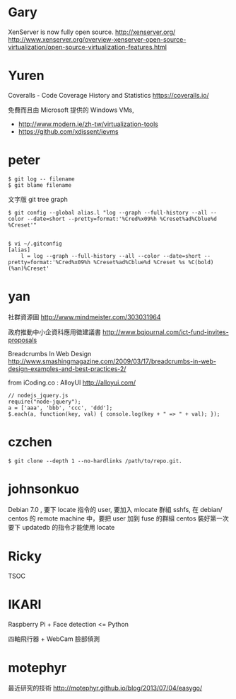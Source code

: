 


# Gary

XenServer is now fully open source.
<http://xenserver.org/>
<http://www.xenserver.org/overview-xenserver-open-source-virtualization/open-source-virtualization-features.html>

# Yuren


Coveralls - Code Coverage History and Statistics
<https://coveralls.io/>

免費而且由 Microsoft 提供的 Windows VMs,
- <http://www.modern.ie/zh-tw/virtualization-tools>
- <https://github.com/xdissent/ievms>

# peter



    $ git log -- filename
    $ git blame filename


文字版 git tree graph


    $ git config --global alias.l "log --graph --full-history --all --color --date=short --pretty=format:'%Cred%x09%h %Creset%ad%Cblue%d %Creset'"


    $ vi ~/.gitconfig
    [alias]
        l = log --graph --full-history --all --color --date=short --pretty=format:'%Cred%x09%h %Creset%ad%Cblue%d %Creset %s %C(bold)(%an)%Creset'


# yan


社群資源圖
<http://www.mindmeister.com/303031964>

政府推動中小企資科應用徵建議書
<http://www.bqjournal.com/ict-fund-invites-proposals>

Breadcrumbs In Web Design
<http://www.smashingmagazine.com/2009/03/17/breadcrumbs-in-web-design-examples-and-best-practices-2/>

from iCoding.co :
AlloyUI
<http://alloyui.com/>



    // nodejs_jquery.js
    require("node-jquery");
    a = ['aaa', 'bbb', 'ccc', 'ddd'];
    $.each(a, function(key, val) { console.log(key + " => " + val); });




# czchen



    $ git clone --depth 1 --no-hardlinks /path/to/repo.git.




# johnsonkuo

Debian 7.0 , 要下 locate 指令的 user, 要加入 mlocate 群組
sshfs, 在 debian/ centos 的 remote machine 中，要把 user 加到 fuse 的群組
 centos 裝好第一次要下 updatedb 的指令才能使用 locate

# Ricky

TSOC

# IKARI

Raspberry Pi + Face detection <= Python

四軸飛行器 + WebCam 臉部偵測

# motephyr


最近研究的技術
<http://motephyr.github.io/blog/2013/07/04/easygo/>